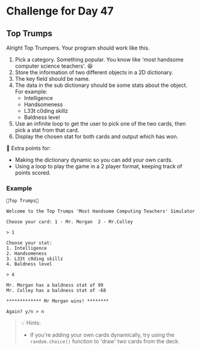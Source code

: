 # Challenge for Day 47

## Top Trumps

Alright Top Trumpers. Your program should work like this.

1. Pick a category. Something popular. You know like 'most handsome computer science teachers'. 😆
2. Store the information of two different objects in a 2D dictionary.
3. The key field should be name.
4. The data in the sub dictionary should be some stats about the object. For example:
   - Intelligence
   - Handsomeness
   - L33t c0ding skillz
   - Baldness level
5. Use an infinite loop to get the user to pick one of the two cards, then pick a stat from that card.
6. Display the chosen stat for both cards and output which has won.

🥳 Extra points for:

- Making the dictionary dynamic so you can add your own cards.
- Using a loop to play the game in a 2 player format, keeping track of points scored.

### Example

```text
🌟Top Trumps🌟

Welcome to the Top Trumps 'Most Handsome Computing Teachers' Simulator

Choose your card: 1 - Mr. Morgan  2 - Mr.Colley 

> 1

Choose your stat:
1. Intelligence
2. Handsomeness
3. L33t c0ding skillz
4. Baldness level

> 4

Mr. Morgan has a baldness stat of 99
Mr. Colley has a baldness stat of -68

************* Mr Morgan wins! ********

Again? y/n > n
```

> 💡 Hints:
> - If you're adding your own cards dynamically, try using the `random.choice()` function to 'draw' two cards from the deck.
